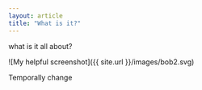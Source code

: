 ```yaml
---
layout: article
title: "What is it?"
---
```

what is it all about?

![My helpful screenshot]({{ site.url }}/images/bob2.svg)

Temporally change 

